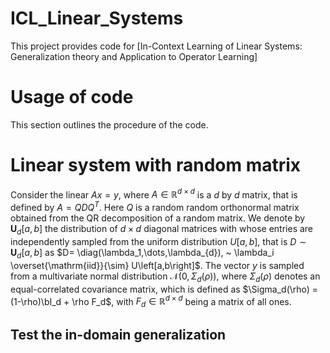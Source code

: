 # ICL_Linear_Systems
This project provides code for [In-Context Learning of Linear Systems: 
Generalization theory and Application to Operator Learning]

# Usage of code
This section outlines the procedure of the code. 

# Linear system with random matrix
Consider the linear $Ax=y$, where $A \in \mathbb{R}^{d \times d}$ is a $d$
 by $d$ matrix, that is defined by $A = QDQ^T$. Here $Q$ is a random random orthonormal matrix obtained from the QR decomposition of a random matrix. We denote by $\mathbf{U}_{d}\left[a,b\right]$ the distribution of $d \times d$ diagonal matrices with whose entries are independently sampled from the uniform distribution $U[a,b]$, that is $D \sim \mathbf{U}_{d}\left[a,b\right]$ as $D= \diag(\lambda_1,\dots,\lambda_{d}), ~
\lambda_i \overset{\mathrm{iid}}{\sim} U\left[a,b\right]$. The vector $y$ is sampled from a multivariate normal distribution $\mathcal{N}(0, \Sigma_d(\rho))$, where $\Sigma_d(\rho)$ denotes an equal-correlated covariance matrix, which is defined as $\Sigma_d(\rho) = (1-\rho)\bI_d + \rho F_d$, with $F_d\in \mathbb{R}^{d\times d}$ being a matrix of all ones.

## Test the in-domain generalization
